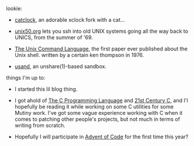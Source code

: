 lookie:

- [catclock](https://github.com/BarkyTheDog/catclock), an adorable
  xclock fork with a cat...​

- [unix50.org](https://unix50.org/) lets you ssh into old UNIX systems
  going all the way back to UNICS, from the summer of \'69.

- [The Unix Command
  Language](https://susam.github.io/tucl/the-unix-command-language.html),
  the first paper ever published about the Unix shell. written by a
  certain ken thompson in 1976.

- [usand](https://github.com/richfelker/usand), an unshare(1)-based
  sandbox.

things I'm up to:

- I started this lil blog thing.

- I got ahold of
  [The C Programming Language](https://www.kobo.com/us/en/ebook/c-programming-language) and
  [21st Century C](https://www.oreilly.com/library/view/21st-century-c/9781491904428/),
  and I'l hopefully be reading it while working on some C utilities for
  some Mutiny work. I've got some vague experience working with C when
  it comes to patching other people's projects, but not much in terms of
  writing from scratch.

- Hopefully I will participate in [Advent of Code](https://adventofcode.com/2020)
  for the first time this year?
